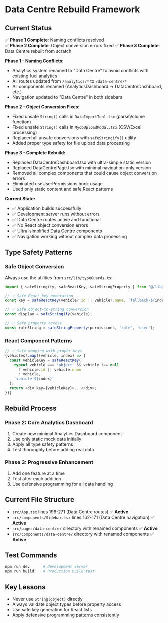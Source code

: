 # Data Centre Rebuild Framework

## Current Status
✅ **Phase 1 Complete**: Naming conflicts resolved  
✅ **Phase 2 Complete**: Object conversion errors fixed
✅ **Phase 3 Complete**: Data Centre rebuilt from scratch

**Phase 1 - Naming Conflicts:**
- Analytics system renamed to "Data Centre" to avoid conflicts with existing fuel analytics
- All routes updated from `/analytics/*` to `/data-centre/*` 
- All components renamed (AnalyticsDashboard → DataCentreDashboard, etc.)
- Navigation updated to "Data Centre" in both sidebars

**Phase 2 - Object Conversion Fixes:**
- Fixed unsafe `String()` calls in `DataImportTool.tsx` (parseVolume function)
- Fixed unsafe `String()` calls in `MyobUploadModal.tsx` (CSV/Excel processing)
- Replaced all unsafe conversions with `safeStringify()` utility
- Added proper type safety for file upload data processing

**Phase 3 - Complete Rebuild:**
- Replaced DataCentreDashboard.tsx with ultra-simple static version
- Replaced DataCentrePage.tsx with minimal navigation-only version
- Removed all complex components that could cause object conversion errors
- Eliminated useUserPermissions hook usage
- Used only static content and safe React patterns

**Current State:**
- ✅ Application builds successfully
- ✅ Development server runs without errors  
- ✅ Data Centre routes active and functional
- ✅ No React object conversion errors
- ✅ Ultra-simplified Data Centre components
- ✅ Navigation working without complex data processing

## Type Safety Patterns

### Safe Object Conversion
Always use the utilities from `src/lib/typeGuards.ts`:

```typescript
import { safeStringify, safeReactKey, safeStringProperty } from '@/lib/typeGuards';

// ✅ Safe React key generation
const key = safeReactKey(vehicle?.id || vehicle?.name, `fallback-${index}`);

// ✅ Safe object-to-string conversion
const display = safeStringify(vehicle);

// ✅ Safe property access
const roleString = safeStringProperty(permissions, 'role', 'user');
```

### React Component Patterns
```typescript
// ✅ Safe mapping with proper keys
{vehicles?.map((vehicle, index) => {
  const vehicleKey = safeReactKey(
    typeof vehicle === 'object' && vehicle !== null 
      ? vehicle.id || vehicle.name 
      : vehicle,
    `vehicle-${index}`
  );
  return <div key={vehicleKey}>...</div>;
})}
```

## Rebuild Process

### Phase 2: Core Analytics Dashboard
1. Create new minimal Analytics Dashboard component
2. Use only static mock data initially
3. Apply all type safety patterns
4. Test thoroughly before adding real data

### Phase 3: Progressive Enhancement
1. Add one feature at a time
2. Test after each addition
3. Use defensive programming for all data handling

## Current File Structure
- `src/App.tsx` lines 196-271 (Data Centre routes) ✅ **Active**
- `src/components/Sidebar.tsx` lines 162-171 (Data Centre navigation) ✅ **Active**
- `src/pages/data-centre/` directory with renamed components ✅ **Active**
- `src/components/data-centre/` directory with renamed components ✅ **Active**

## Test Commands
```bash
npm run dev      # Development server
npm run build    # Production build test
```

## Key Lessons
- Never use `String(object)` directly
- Always validate object types before property access
- Use safe key generation for React lists
- Apply defensive programming patterns consistently
